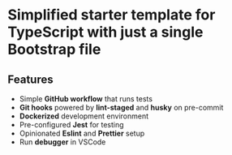 # Simplified starter template for TypeScript with just a single Bootstrap file

## Features

- Simple **GitHub workflow** that runs tests
- **Git hooks** powered by **lint-staged** and **husky** on pre-commit
- **Dockerized** development environment
- Pre-configured **Jest** for testing
- Opinionated **Eslint** and **Prettier** setup
- Run **debugger** in VSCode
